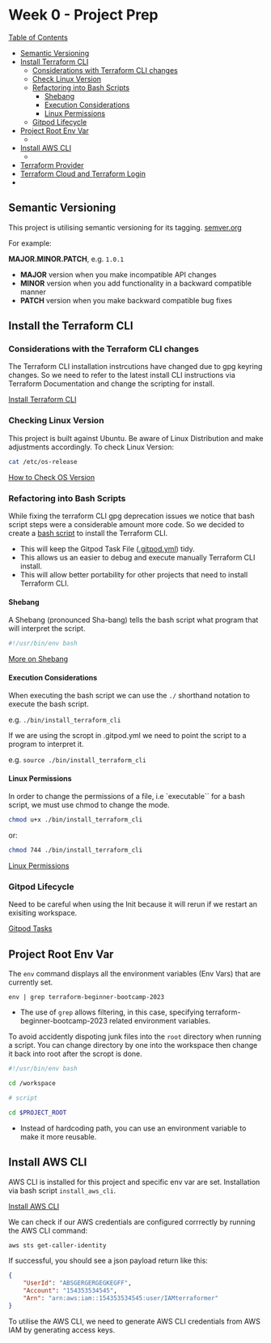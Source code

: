 # Week 0 - Project Prep
<ins>Table of Contents</ins>
- [Semantic Versioning](#semantic-versioning)
- [Install Terraform CLI](#install-the-terraform-cli)
    - [Considerations with Terraform CLI changes](#considerations-with-the-terraform-cli-changes)
    - [Check Linux Version]()
    - [Refactoring into Bash Scripts](#refactoring-into-bash-scripts)
        - [Shebang](#shebang)
        - [Execution Considerations](#execution-considerations)
        - [Linux Permissions](#linux-permissions)
    - [Gitpod Lifecycle](#gitpod-lifecycle)
- [Project Root Env Var](#project-root-env-var)
    - []()
- [Install AWS CLI](#install-aws-cli)
    - []()
- [Terraform Provider](#terraform-provider)
- [Terraform Cloud and Terraform Login](#terraform-cloud-and-terraform-login)
- []()

## Semantic Versioning

This project is utilising semantic versioning for its tagging. [semver.org](https://semver.org/)

For example:

**MAJOR.MINOR.PATCH**, e.g. `1.0.1`

- **MAJOR** version when you make incompatible API changes
- **MINOR** version when you add functionality in a backward compatible manner
- **PATCH** version when you make backward compatible bug fixes

## Install the Terraform CLI

### Considerations with the Terraform CLI changes
The Terraform CLI installation instrcutions have changed due to gpg keyring changes. So we need to refer to the latest install CLI instructions via Terraform Documentation and change the scripting for install.

[Install Terraform CLI](https://developer.hashicorp.com/terraform/tutorials/aws-get-started/install-cli)

### Checking Linux Version

This project is built against Ubuntu.
Be aware of Linux Distribution and make adjustments accordingly.
To check Linux Version:
```bash
cat /etc/os-release
```
[How to Check OS Version](https://www.cyberciti.biz/faq/how-to-check-os-version-in-linux-command-line/)





### Refactoring into Bash Scripts
While fixing the terraform CLI gpg deprecation issues we notice that bash script steps were a considerable amount more code. So we decided to create a [bash script](.bin/install_terraform_cli) to install the Terraform CLI.

- This will keep the Gitpod Task File ([.gitpod.yml](.gitpod.yml)) tidy.
- This allows us an easier to debug and execute manually Terraform CLI install.
- This will allow better portability for other projects that need to install Terraform CLI.

#### Shebang

A Shebang (pronounced Sha-bang) tells the bash script what program that will interpret the script.

```bash
#!/usr/bin/env bash
```

[More on Shebang](https://en.wikipedia.org/wiki/Shebang_(Unix))

#### Execution Considerations

When executing the bash script we can use the `./` shorthand notation to execute the bash script.

e.g. `./bin/install_terraform_cli`

If we are using the scropt in .gitpod.yml we need to point the script to a program to interpret it.

e.g. `source ./bin/install_terraform_cli`

#### Linux Permissions

In order to change the permissions of a file, i.e `executable`` for a bash script, we must use chmod to change the mode.
```bash
chmod u+x ./bin/install_terraform_cli
```
or:
```bash
chmod 744 ./bin/install_terraform_cli
```

[Linux Permissions](https://en.wikipedia.org/wiki/chmod)

### Gitpod Lifecycle

Need to be careful when using the Init because it will rerun if we restart an exisiting workspace.

[Gitpod Tasks](https://www.gitpod.io/docs/configure/workspaces/tasks)


## Project Root Env Var

The `env` command displays all the environment variables (Env Vars) that are currently set.

```env | grep terraform-beginner-bootcamp-2023```
- The use of `grep` allows filtering, in this case, specifying terraform-beginner-bootcamp-2023 related environment variables.

To avoid accidently dispoting junk files into the `root` directory when running a script. You can change directory by one into the workspace then change it back into root after the scropt is done.

```bash
#!/usr/bin/env bash

cd /workspace

# script

cd $PROJECT_ROOT
```
- Instead of hardcoding path, you can use an environment variable to make it more reusable.

## Install AWS CLI

AWS CLI is installed for this project and specific env var are set. Installation via bash script `install_aws_cli`.

[Install AWS CLI](https://docs.aws.amazon.com/cli/latest/userguide/getting-started-install.html)

We can check if our AWS credentials are configured corrrectly by running the AWS CLI command:
```bash
aws sts get-caller-identity
```

If successful, you should see a json payload return like this:
```json
{
    "UserId": "ABSGERGERGEGKEGFF",
    "Account": "154353534545",
    "Arn": "arn:aws:iam::154353534545:user/IAMterraformer"
}
```

To utilise the AWS CLI, we need to generate AWS CLI credentials from AWS IAM by generating access keys.